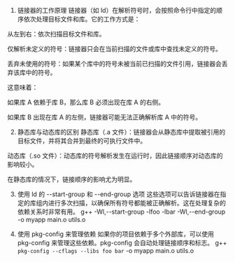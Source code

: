 1. 链接器的工作原理
链接器（如 ld）在解析符号时，会按照命令行中指定的顺序依次处理目标文件和库。它的工作方式是：

从左到右：依次扫描目标文件和库。

仅解析未定义的符号：链接器只会在当前扫描的文件或库中查找未定义的符号。

丢弃未使用的符号：如果某个库中的符号未被当前已扫描的文件引用，链接器会丢弃该库中的符号。

这意味着：

如果库 A 依赖于库 B，那么库 B 必须出现在库 A 的右侧。

如果库 B 出现在库 A 的左侧，链接器可能无法正确解析库 A 中的符号。

2. 静态库与动态库的区别
静态库（.a 文件）：链接器会从静态库中提取被引用的目标文件，并将其合并到最终的可执行文件中。

动态库（.so 文件）：动态库的符号解析发生在运行时，因此链接顺序对动态库的影响较小。

在静态库的情况下，链接顺序的影响尤为明显。

3. 使用 ld 的 --start-group 和 --end-group 选项
这些选项可以告诉链接器在指定的库组内进行多次扫描，以确保所有符号都能被正确解析。这在处理复杂的依赖关系时非常有用。
    g++ -Wl,--start-group -lfoo -lbar -Wl,--end-group -o myapp main.o utils.o

4. 使用 pkg-config 来管理依赖
如果你的项目依赖于多个外部库，可以使用 pkg-config 来管理这些依赖。pkg-config 会自动处理链接顺序和标志。
    g++ `pkg-config --cflags --libs foo bar` -o myapp main.o utils.o


